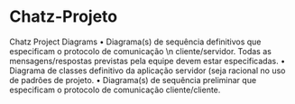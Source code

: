 # Chatz-Projeto
Chatz Project Diagrams
• Diagrama(s) de sequência definitivos que especificam o protocolo de comunicação \n
  cliente/servidor. Todas as mensagens/respostas previstas pela equipe devem estar especificadas.
• Diagrama de classes definitivo da aplicação servidor (seja racional no uso de padrões de projeto.
• Diagrama(s) de sequência preliminar que especificam o protocolo de comunicação cliente/cliente. 
